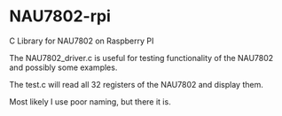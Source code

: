 # NAU7802-rpi
C Library for NAU7802 on Raspberry PI

The NAU7802_driver.c is useful for testing functionality
of the NAU7802 and possibly some examples.

The test.c will read all 32 registers of the NAU7802 and
display them.

Most likely I use poor naming, but there it is.
